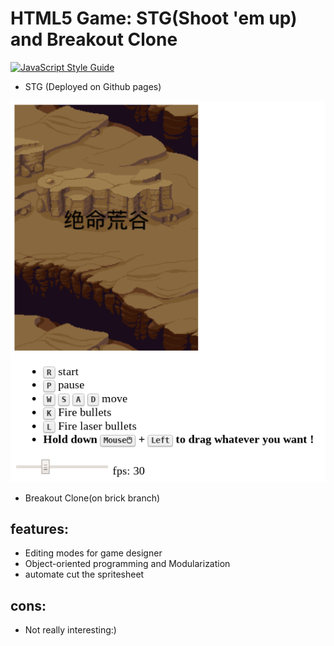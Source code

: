 # HTML5 Game: STG(Shoot 'em up) and Breakout Clone

[![JavaScript Style Guide](https://cdn.rawgit.com/standard/standard/master/badge.svg)](https://github.com/standard/standard)

- STG (Deployed on Github pages)

[![screenshot](./Screenshot_20200422_222101.png)](https://huulane.github.io/HTML5-Game/)

- Breakout Clone(on brick branch)

## features:

- Editing modes for game designer
- Object-oriented programming and Modularization
- automate cut the spritesheet

## cons:

- Not really interesting:)
